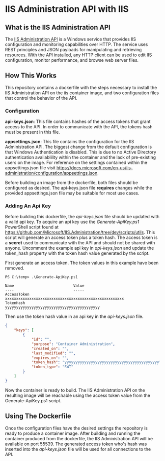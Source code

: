 # IIS Administration API with IIS

## What is the IIS Administration API

The [IIS Administration API](https://docs.microsoft.com/en-us/iis-administration/) is a Windows service that provides IIS configuration and monitoring capabilities over HTTP. The service uses REST principles and JSON payloads for manipulating and retrieving resources. With the API installed, any HTTP client can be used to edit IIS configuration, monitor performance, and browse web server files.

## How This Works

This repository contains a dockerfile with the steps necessary to install the IIS Administration API on the iis container image, and two configuration files that control the behavior of the API.

### Configuration

**api-keys.json**: This file contains hashes of the access tokens that grant access to the API. In order to communicate with the API, the tokens hash must be present in this file.

**appsettings.json**: This file contains the configuration for the IIS Administration API. The biggest change from the default configuration is that Windows Authentication is disabled. This is due to no Active Directory authentication availablility within the container and the lack of pre-existing users on the image. For reference on the settings contained within the appsettings.json file visit https://docs.microsoft.com/en-us/iis-administration/configuration/appsettings.json.

Before building an image from the dockerfile, both files should be configured as desired. The api-keys.json file **requires** changes while the provided appsettings.json file may be suitable for most use cases.

### Adding An Api Key

Before building this dockerfile, the _api-keys.json_ file should be updated with a valid api key. To acquire an api key use the _Generate-ApiKey.ps1_ PowerShell script found at https://github.com/Microsoft/IIS.Administration/tree/dev/scripts/utils. This script will generate an access token plus a token hash. The access token is a **secret** used to communicate with the API and should not be shared with anyone. Uncomment the example api key in _api-keys.json_ and update the token_hash property with the token hash value generated by the script.


First generate an access token. The token values in this example have been removed.

```
PS C:\temp> .\Generate-ApiKey.ps1

Name                           Value
----                           -----
AccessToken                    xxxxxxxxxxxxxxxxxxxxxxxxxxxxxxxxxxxxxxxxxxxxxxxxxxxxxx
TokenHash                      yyyyyyyyyyyyyyyyyyyyyyyyyyyyyyyyyyyyyyyyyyy
```

Then use the token hash value in an api key in the _api-keys.json_ file.

```api-keys.json
{
    "keys": [
        {
            "id": "",
            "purpose": "Container Administration",
            "created_on": "",
            "last_modified": "",
            "expires_on": "",
            "token_hash": "yyyyyyyyyyyyyyyyyyyyyyyyyyyyyyyyyyyyyyyyyyy",
            "token_type": "SWT"
        }
    ]
}
```

Now the container is ready to build. The IIS Administration API on the resulting image will be reachable using the access token value from the Generate-ApiKey.ps1 script.

## Using The Dockerfile

Once the configuration files have the desired settings the repository is ready to produce a container image. After building and running the container produced from the dockerfile, the IIS Administration API will be available on port 55539. The generated access token who's hash was inserted into the _api-keys.json_ file will be used for all connections to the API.
